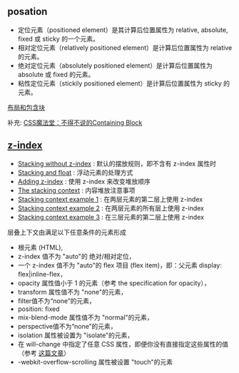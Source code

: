 ## posation
- 定位元素（positioned element）是其计算后位置属性为 relative, absolute, fixed 或 sticky 的一个元素。
- 相对定位元素（relatively positioned element）是计算后位置属性为 relative 的元素。
- 绝对定位元素（absolutely positioned element）是计算后位置属性为 absolute 或 fixed 的元素。
- 粘性定位元素（stickily positioned element）是计算后位置属性为 sticky 的元素。

[布局和包含块](https://developer.mozilla.org/zh-CN/docs/Web/CSS/All_About_The_Containing_Block)

补充: [CSS魔法堂：不得不说的Containing Block](https://segmentfault.com/a/1190000004642650)

## [z-index](https://developer.mozilla.org/zh-CN/docs/Web/Guide/CSS/Understanding_z_index)

- [Stacking without z-index](https://developer.mozilla.org/zh-CN/docs/Web/Guide/CSS/Understanding_z_index/Stacking_without_z-index) : 默认的摆放规则，即不含有 z-index 属性时
- [Stacking and float](https://developer.mozilla.org/zh-CN/docs/Web/Guide/CSS/Understanding_z_index/Stacking_and_float) : 浮动元素的处理方式
- [Adding z-index](https://developer.mozilla.org/zh-CN/docs/Web/Guide/CSS/Understanding_z_index/Adding_z-index) : 使用 z-index 来改变堆放顺序
- [The stacking context](https://developer.mozilla.org/zh-CN/docs/Web/Guide/CSS/Understanding_z_index/The_stacking_context) : 内容堆放注意事项
- [Stacking context example 1](https://developer.mozilla.org/zh-TW/docs/Web/CSS/CSS_Positioning/Understanding_z_index/Stacking_context_example_1) : 在两层元素的第二层上使用 z-index
- [Stacking context example 2](https://developer.mozilla.org/zh-CN/docs/Web/Guide/CSS/Understanding_z_index/Stacking_context_example_2) : 在两层元素的所有层上使用 z-index
- [Stacking context example 3](https://developer.mozilla.org/zh-CN/docs/Web/Guide/CSS/Understanding_z_index/Stacking_context_example_3) : 在三层元素的第二层上使用 z-index

层叠上下文由满足以下任意条件的元素形成
- 根元素 (HTML),
- z-index 值不为 "auto"的 绝对/相对定位，
- 一个 z-index 值不为 "auto"的 flex 项目 (flex item)，即：父元素 display: flex|inline-flex，
- opacity 属性值小于 1 的元素（参考 the specification for opacity），
- transform 属性值不为 "none"的元素，
- filter值不为“none”的元素，
- position: fixed
- mix-blend-mode 属性值不为 "normal"的元素，
- perspective值不为“none”的元素，
- isolation 属性被设置为 "isolate"的元素，
- 在 will-change 中指定了任意 CSS 属性，即便你没有直接指定这些属性的值（参考 [这篇文章](https://dev.opera.com/articles/css-will-change-property/)）
- -webkit-overflow-scrolling 属性被设置 "touch"的元素